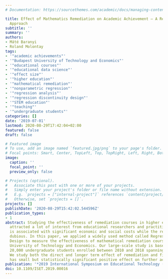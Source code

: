 ```yaml
---
# Documentation: https://sourcethemes.com/academic/docs/managing-content/

title: Effect of Mathematics Remediation on Academic Achievement – A Regression Discontinuity
  Approach
subtitle: ''
summary: ''
authors:
- Máté Baranyi
- Roland Molontay
tags:
- '"academic achievements"'
- '"Budapest University of Technology and Economics"'
- '"educational courses"'
- '"educational data science"'
- '"effect size"'
- '"higher education"'
- '"mathematical remediation"'
- '"nonparametric regression"'
- '"regression analysis"'
- '"regression discontinuity design"'
- '"STEM education"'
- '"teaching"'
- '"undergraduate students"'
categories: []
date: '2019-07-01'
lastmod: 2020-08-29T17:42:04+02:00
featured: false
draft: false

# Featured image
# To use, add an image named `featured.jpg/png` to your page's folder.
# Focal points: Smart, Center, TopLeft, Top, TopRight, Left, Right, BottomLeft, Bottom, BottomRight.
image:
  caption: ''
  focal_point: ''
  preview_only: false

# Projects (optional).
#   Associate this post with one or more of your projects.
#   Simply enter your project's folder or file name without extension.
#   E.g. `projects = ["internal-project"]` references `content/project/deep-learning/index.md`.
#   Otherwise, set `projects = []`.
projects: []
publishDate: '2020-08-29T15:42:02.544596Z'
publication_types:
- 1
abstract: Studying the effectiveness of remediation courses in higher education has
  attracted a lot of interest from educational researchers and practitioners. Remediation
  is associated with significant economic and social costs while the results are usually
  dubious. In this paper, we applied a widely used method called Regression Discontinuity
  Design to measure the effectiveness of mathematical remediation courses of the Budapest
  University of Technology and Economics. Our large-scale study is based on data of
  20,000 undergraduate students enrolled between 2010 and 2018 spanning 16 semesters.
  We study both the direct and longer term effect of remediation and find that it
  has small but statistically significant positive effect on further academic achievement.
publication: '*2019 International Symposium on Educational Technology (ISET)*'
doi: 10.1109/ISET.2019.00016
---
```

